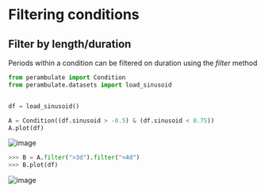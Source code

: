 # Filtering conditions

## Filter by length/duration

Periods within a condition can be filtered on duration using the *filter* method

```python
from perambulate import Condition
from perambulate.datasets import load_sinusoid


df = load_sinusoid()

A = Condition((df.sinusoid > -0.5) & (df.sinusoid < 0.75))
A.plot(df)
```

![image](https://user-images.githubusercontent.com/47210270/143017250-c2019a87-3cb6-40a4-8fc9-6b879f68a5f1.png)


```python
>>> B = A.filter(">3d").filter("<4d")
>>> B.plot(df)
```

![image](https://user-images.githubusercontent.com/47210270/143017293-0786fcce-43fd-4303-ba02-08609eb6f6e9.png)
